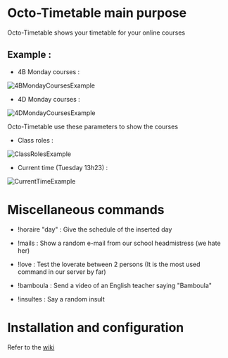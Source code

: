 # Octo-Timetable main purpose
Octo-Timetable shows your timetable for your online courses


## Example : 

- 4B Monday courses :  

![4BMondayCoursesExample](https://i.imgur.com/IZBlM9M.jpg)
- 4D Monday courses : 

‎![4DMondayCoursesExample](https://i.imgur.com/SpnCPIj.jpg)


Octo-Timetable use these parameters to show the courses
- Class roles :

![ClassRolesExample](https://i.imgur.com/Xz5s5ew.jpeg)

- Current time (Tuesday 13h23) :

![CurrentTimeExample](https://i.imgur.com/x1SwMsk.jpeg)‎‎‎‎‎‎

# Miscellaneous commands

- !horaire "day" : Give the schedule of the inserted day
- !mails : Show a random e-mail from our school headmistress (we hate her)

- !love : Test the loverate between 2 persons (It is the most used command in our server by far)

- !bamboula : Send a video of an English teacher saying "Bamboula"

- !insultes : Say a random insult

# Installation and configuration
Refer to the [wiki](https://github.com/Firminou/octo-timetable/wiki) 